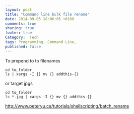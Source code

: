 ```yaml
---
layout: post
title: "Command line bulk file rename"
date: 2014-09-05 18:06:05 +0100
comments: true
sharing: true
footer: true
Category:  Tech
tags: Programming, Command Line,
published: false
---
```


To prepend to to filenames

    cd to_folder
    ls | xargs -I {} mv {} addthis-{}

or target jpgs

    cd to_folder
    ls *.jpg | xargs -I {} mv {} addthis-{}



http://www.peteryu.ca/tutorials/shellscripting/batch_rename

